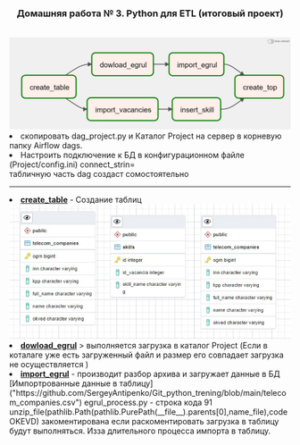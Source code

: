 <html>
<h3  align="center">Домашняя работа № 3. Python для ETL (итоговый проект)</h3><br>
<img src="https://github.com/SergeyAntipenko/Git_python_trening/blob/main/AirFlow_Graph.jpg">
<li>скопировать dag_project.py и Каталог Project на сервер в корневую папку Airflow dags.
<li> Настроить  подключение к БД в конфигурационном файле (Project/config.ini) connect_strin= <br>
 табличную часть dag создаст сомостоятельно 
<br>
<hr>
<li><b><u>create_table</u></b> -  Создание таблиц<br>
<img src="https://github.com/SergeyAntipenko/Git_python_trening/blob/main/tabls.jpg" alt=" Создание таблиц">
<li> <b><u>dowload_egrul</u></b> 
> выполняется загрузка в каталог Project (Если в коталаге уже есть загруженный файл и размер его совпадает загрузка не осуществляется )
<li><b><u>import_egrul</u></b>   -  производит разбор архива и загружает данные в БД 
[Импортрованные данные в таблицу]("https://github.com/SergeyAntipenko/Git_python_trening/blob/main/telecom_companies.csv")
egrul_process.py  - строка кода 91  unzip_file(pathlib.Path(pathlib.PurePath(__file__).parents[0],name_file),codeOKEVD)   закоментирована если раскоментировать  загрузка в таблицу будут выполняться. Изза длительного процесса импорта в таблицу. 


</html>
